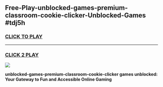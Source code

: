 
## Free-Play-unblocked-games-premium-classroom-cookie-clicker-Unblocked-Games #tdj5h
<h3>
<a href="https://news.freeplayer.one?title=unblocked-games-premium-classroom-cookie-clicker&ref=8M">CLICK TO PLAY</a></h3>
<hr>

<h3>
<a href="https://news.freeplayer.one?title=unblocked-games-premium-classroom-cookie-clicker&ref=8M">CLICK 2 PLAY</a>
  
</h3>

<a href="https://news.freeplayer.one?title=unblocked-games-premium-classroom-cookie-clicker&ref=8M"><img src="https://clearcache.store/games.png"></a>


**unblocked-games-premium-classroom-cookie-clicker games unblocked: Your Gateway to Fun and Accessible Online Gaming**

